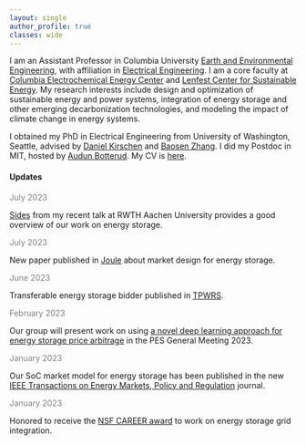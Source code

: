 ```yaml
---
layout: single
author_profile: true
classes: wide
---
```


I am an Assistant Professor in Columbia University [Earth and Environmental Engineering](https://eee.columbia.edu/), with affiliation in [Electrical Engineering](https://ee.columbia.edu/).
I am a core faculty at [Columbia Electrochemical Energy Center](https://ceec.engineering.columbia.edu/) and [Lenfest Center for Sustainable Energy](http://energy.columbia.edu/). My research interests include design and optimization of sustainable energy and power systems, integration of energy storage and other emerging decarbonization technologies, and modeling the impact of climate change in energy systems.

I obtained my PhD in Electrical Engineering from University of Washington, Seattle, advised by
[Daniel Kirschen](http://labs.ece.uw.edu/real/real_pe.html) and
[Baosen Zhang](https://zhangbaosen.github.io/). I did my Postdoc in MIT, hosted by [Audun Botterud](http://botterud.mit.edu/).
My CV is [here](assets/files/Xu_CV.pdf).



#### Updates
<span style="color:gray">July 2023</span>
<p>
  <a class="post-link" href="assets/files/Xu_Aachen.pdf">Sides</a> from my recent talk at RWTH Aachen University provides a good overview of our work on energy storage.
</p>

<font color='gray'>July 2023</font>
<p>
  New paper published in
  <a class="post-link" href="https://www.cell.com/joule/pdf/S2542-4351(23)00211-8.pdf">Joule</a> about market design for energy storage.
</p>

<font color='gray'>June 2023</font>
<p>
  Transferable energy storage bidder published in
  <a class="post-link" href="https://ieeexplore.ieee.org/document/10138051">TPWRS</a>.
</p>

<font color='gray'>February 2023</font>
<p>
  Our group will present work on using
  <a class="post-link" href="https://ieeexplore.ieee.org/document/10138051">a novel deep learning approach for energy storage price arbitrage</a> in the PES General Meeting 2023.
</p>

<font color='gray'>January 2023</font>
<p>
  Our SoC market model for energy storage has been published in the new
  <a class="post-link" href="https://ieeexplore.ieee.org/document/10021874">IEEE Transactions on Energy Markets, Policy and Regulation</a> journal.
</p>

<font color='gray'>January 2023</font>
<p>
  Honored to receive the
  <a class="post-link" href="https://www.nsf.gov/awardsearch/showAward?AWD_ID=2239046&HistoricalAwards=false">NSF CAREER award</a> to work on energy storage grid integration.
</p>
